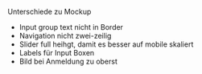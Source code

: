Unterschiede zu Mockup
- Input group text nicht in Border
- Navigation nicht zwei-zeilig
- Slider full heihgt, damit es besser auf mobile skaliert
- Labels für Input Boxen
- Bild bei Anmeldung zu oberst